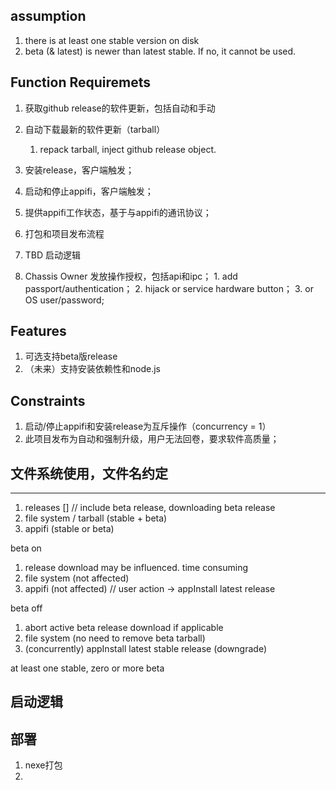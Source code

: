 
## assumption

1. there is at least one stable version on disk
2. beta (& latest) is newer than latest stable. If no, it cannot be used.


## Function Requiremets
1. 获取github release的软件更新，包括自动和手动
2. 自动下载最新的软件更新（tarball）
    1. repack tarball, inject github release object.
3. 安装release，客户端触发；
4. 启动和停止appifi，客户端触发；
5. 提供appifi工作状态，基于与appifi的通讯协议；
6. 打包和项目发布流程
7. TBD 启动逻辑

8. Chassis Owner 发放操作授权，包括api和ipc；
        1. add passport/authentication；
        2. hijack or service hardware button；
        3. or OS user/password;

## Features
1. 可选支持beta版release
2. （未来）支持安装依赖性和node.js

## Constraints
1. 启动/停止appifi和安装release为互斥操作（concurrency = 1）
2. 此项目发布为自动和强制升级，用户无法回卷，要求软件高质量；

## 文件系统使用，文件名约定


----


1. releases [] // include beta release, downloading beta release
2. file system / tarball (stable + beta)
3. appifi (stable or beta)

beta on
1. release download may be influenced. time consuming
2. file system (not affected)
3. appifi (not affected) // user action -> appInstall latest release

beta off
1. abort active beta release download if applicable
2. file system (no need to remove beta tarball)
3. (concurrently) appInstall latest stable release (downgrade)
	
	

at least one stable, zero or more beta

## 启动逻辑


## 部署

1. nexe打包
2. 